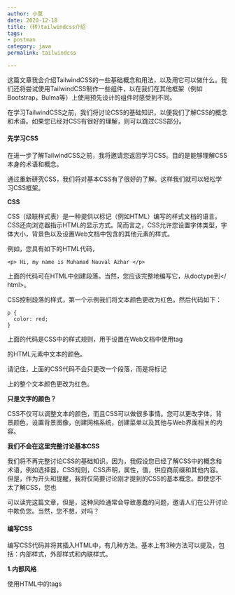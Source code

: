 ```yaml
---
author: 小莫
date: 2020-12-18
title: (转)tailwindcss介绍
tags:
- postman
category: java
permalink: tailwindcss

---
```


这篇文章我会介绍TailwindCSS的一些基础概念和用法，以及用它可以做什么。我们还将尝试使用TailwindCSS制作一些组件，以在我们在其他框架（例如Bootstrap，Bulma等）上使用预先设计的组件时感受到不同。

<!-- more -->

在学习TailwindCSS之前，我们将讨论CSS的基础知识，以便我们了解CSS的概念和术语。如果您已经对CSS有很好的理解，则可以跳过CSS部分。



#### 先学习CSS

在进一步了解TailwindCSS之前，我将邀请您返回学习CSS。目的是能够理解CSS本身的术语和概念。



通过重新研究CSS，我们将对基本CSS有了很好的了解。这样我们就可以轻松学习CSS框架。



**CSS**



CSS（级联样式表）是一种提供以标记（例如HTML）编写的样式文档的语言。 CSS还向浏览器指示HTML的显示方式。简而言之，CSS允许您设置字体类型，字体大小，背景色以及设置Web文档中包含的其他元素的样式。



例如，您具有如下的HTML代码，

```markup
<p> Hi, my name is Muhamad Nauval Azhar </p>
```



上面的代码可在HTML中创建段落。当然，您应该完整地编写它，从doctype到</ html>。



CSS控制段落的样式，第一个示例我们将文本颜色更改为红色。然后代码如下：

```markup
p { 
  color: red; 
}
```



上面的代码是CSS中的样式规则，用于设置在Web文档中使用tag <p>的HTML元素中文本的颜色。



请记住，上面的CSS代码不会只更改一个段落，而是将标记<p>上的整个文本颜色更改为红色。



**只是文字的颜色？**



CSS不仅可以调整文本的颜色，而且CSS可以做很多事情。您可以更改字体，背景颜色，设置背景图像，创建网格系统，创建菜单以及其他与Web界面相关的内容。



**我们不会在这里完整讨论基本CSS**



我们将不再完整讨论CSS的基础知识。因为，我假设您已经了解CSS中的概念和术语，例如选择器，CSS规则，CSS声明，属性，值，供应商前缀和其他内容。但是，作为开头和提醒，我将仅简要讨论刚才提到的CSS的基本概念。即使您不太了解CSS，您也



可以读完这篇文章，但是，这种风险通常会导致愚蠢的问题，邀请人们在公开讨论中欺负您。当然，您不想，对吗？



#### 编写CSS

编写CSS代码并将其插入HTML中，有几种方法。基本上有3种方法可以提及，包括：内部样式，外部样式和内联样式。



**1.内部风格**



使用HTML中的tags <style>以这种方式插入CSS代码。假设我们有一个如下的HTML结构，

```markup
<!DOCTYPE html> 
<html> 
  <head> 
    <title> Learn CSS </title> 
  </head> 
  <body> 
    <p> 30分钟学习TailwindCSS </p> 
  </body> 
</html>
```



然后，我们要在HTML中设置样式或将CSS代码插入HTML，然后编写要在标签<style>之间使用的CSS规则，并在关闭标签</ head>之前将其粘贴。

```markup
<!DOCTYPE html> 
<html> 
  <head> 
    <title> </title>   
    <style> 
      p { 
        color: red; 
      } 
    </style> 
  </head> 
  <body> 
    <p> 30分钟学习TailwindCSS </p> 
  </body> 
</html>
```



**2.外部风格**



与以前的方法不同，我们将所有CSS规则记录在与HTML文件不同的文件中。创建一个扩展名为.css的新文件，在此我给出一个示例，其名称为style.css，文件内容如下，

```markup
p { 
  color: red; 
}
```



要将文件插入HTML，然后使用<link>标记，如下所示，

```markup
<!DOCTYPE html> 
<html> 
  <head> 
    <title> </title> 
    <link rel = "stylesheet" href = "style.css"> 
  </head> 
  <body> 
    <p> 30分钟学习TailwindCSS </p> 
  </body> 
</html>
```

属性href旨在识别我们在HTML中使用的CSS文件。尽管attributerel旨在指定两个文件之间的关系，但在此上下文中，HTML和CSS由于CSS是样式表，因此为属性指定样式表的值为value。



**3.内联样式**



此方法与内部样式之间存在相似之处，因为它们都不在其他文件中编写CSS规则。此方法非常简单，因为您无需在CSS代码中编写选择器。您将立即编写CSS声明，因为此方法会将CSS代码直接插入所需的tag中。举个例子，



```markup
<!DOCTYPE html> 
<html> 
  <head> 
    <title> </title> 
  </head> 
  <body> 
    <p style = "color: red;"> 30分钟学习TailwindCSS </p> 
  </body> 
</html>
```



乍一看，此方法是如此简单且易于实现，但是，请花点时间想象一下，如果您有1000个标签<p>，并且要求它们具有相同的样式。当然，您只需要复制它，对吗？但是，当您需要更改CSS声明中的属性值时，该怎么办？那么，如果CSS声明具有10个以上的属性，怎么办？当然，这会打扰您。



除了这三种方法，您还可以使用JavaScript在HTML中插入CSS样式。简单来说，JavaScript有一个DOM（文档对象模型），DOM将HTML视为对象，并允许您通过JavaScript提供的API来处理样式，内容，属性等。

您也可以根据条件申请上述三种方式。要记住的事情是编写可重用，可以重用，可维护或可以维护的CSS规则，尽管在编写CSS代码时还需要应用其他一些方面，但是至少要结合这两点刚才您可以编写代码CSS是人类可读的。



#### CSS很简单

CSS是一种简单的语言，具有简单易懂的语法或书写风格。正如您之前所做的，更改文本的颜色仅需要3行代码，对吗？



让我们从此CSS语法开始进行基本的手术。 CSS很简单，

```css
selector { 
  // CSS 声明 
}
```

首先不要惊慌，因为您听到了一个从未听过的术语，有时这个术语听起来很酷，即使它可能很容易理解。



让我们检查一下上面的CSS代码，将其分为几个要点，以使其更易于理解，



**1. CSS规则**



上面的代码是CSS规则。一段代码，将使HTML中的一个或多个元素生效。根据CSS声明，将赋予每个CSS规则不同的效果。 CSS声明写在左括号和右括号之间，如下所示：。{CSS declarartion}



**2. CSS选择器**



如前所述，CSS规则可以影响一个或多个元素，这取决于选择器。简而言之，选择器是CSS中允许我们选择要设置样式的元素的一种方式。在一个Web文档中，当然有多个HTML标记，因此，通过选择器，我们可以一次选择一个或多个HTML元素以赋予相同的样式。



选择器可以是HTML标记名称，类名称，ID，属性标记，伪选择器等。



选择器标签：您只需要写下标签的名称，即其课程，例如：p，div，表格，视频，跨度等等。



选择器ID：您需要在名称ID的开头添加井号（＃），例如＃header，＃footer，＃main等。



选择器类：您需要在类名称的开头添加一个点，例如：.name，.box，.widget，.menu等。



**3. CSS声明**



这是使用CSS进行“愉悦”的重点。因为，您可以在此处为之前选择的元素设置所需的样式。 CSS声明是一种设置CSS规则样式的方法。 CSS声明由属性，冒号，值和分号组成。之前，我们已经做了一行CSS声明，即：color：red;。该代码是单行CSS声明。为



什么叫CSS声明？因为在代码中有一个属性，即颜色“ acolon”，即：。一个值，即红色。最后是一个分号，即；。



属性是给出样式类型的指令。用小写或小写字母和符号“-”作为分隔符写的属性（如果名称peroperty由2个以上的音节组成）。每个属性名称都有其自己的作用。给定的效果还取决于给定的值，给定的值也必须与属性名称有关。在前面的示例中，我们使用pr



opertycolor更改了文本的颜色，使其变为红色，因为我们将valuesred分配给了property。因此，属性的值和名称必须相关。



给属性赋值，即在冒号或冒号之后：。一行CSS声明以分号或分号;结尾。最后一个位置的CSS声明不需要用分号关闭，但是使用时更好。



当然，我们可以在一个CSS规则上编写多个CSS声明。我们需要多少CSS声明取决于我们要为元素创建哪种样式。例如，我们要更改类别为name的元素的文本颜色，背景和字体。因此，代码如下



```css
name { 
  font-family: 'arial'; 
  color: red; 
  background-color: blue; 
}
```

上面的代码是CSS规则，它将文本的颜色更改为红色，背景更改为蓝色，并将字体更改为arial。



我们已经在本节中了解了CSS。在下一节中，我们将讨论TailwindCSS，并且假定您已经了解CSS的基本知识和术语。如果您听不懂，可以重复阅读直到您理解为止。



#### TailwindCSS



![xxx](https://image.xiaomo.info//blog/GAEIS16OFM6KDPN9NWVZEB.png)

如果您遇到的通用框架由许多组件预先设计组成，则在此TailwindCSS中，您将找不到诸如按钮，卡片，警报，轮播等其他预先设计的组件。因为TailwindCSS不是UI工具包，而是实用程序优先的框架，用于快速构建自定义界面。



简而言之，在TailwindCSS中，有许多小类代表CSS声明。因此，当您要创建组件时，则需要使用其中的一些小类来创建您要引用的组件。



例如，您要制作一个按钮组件。在Bootstrap框架或其他具有预先设计的组件的框架中，您或多或少会这样做：



```html
<button class="btn"> Button </button> 

or 

<button class="button"> Button </button>
```



同时，在TailwindCSS中，您需要这样做：



```html
<button class="bg-blue-500 text-white font-bold py-2 px-4 rounded" > 
  Button 
</button>
```

上面的类表示它们自己的属性和值。



-   bg-blue-500代表propertybackground-color：＃4299e1;
-   text-white代表属性颜色：#fff;
-   font-bold代表属性font-weight：700;
-   py-2，即padding-y或padding-vertical表示属性padding-top：0.5rem;底部填充：0.5rem；
-   px-4表示padding-x或padding-horizontal表示属性padding-left：1rem; andpadding-right：1rem；
-   四舍五入代表边界半径：.25rem；



**看起来很复杂吧？**



但是，像这样，即使您使用相同的框架，您与其他人创建的UI也会有所不同。与使用UI套件的情况不同，创建的UI趋于相同，因为在UI套件中可以使用预先设计的组件，尽管可以覆盖样式，但是结果可能不会有太大差别。



无法将TailwindCSS与UI工具包框架（例如Bootstrap，Bulma或Spectre）相提并论，因为它们基本上具有不同的概念。



如果在UI工具包框架中需要创建一些自定义类来自定义所使用的预先设计的组件，而在TailwindCSS中则可以减少自定义类的使用。因为，要制造组件，您需要通过编译实用程序类从头开始。



#### TailwindCSS不是唯一的实用程序优先框架

TailwindCSS于2017年11月2日首次发布。在此之前，有许多框架具有类似TailwindCSS的概念，包括：

-   [Shed.CSS](https://github.com/tedconf/shed-css)
-   [TACHYONS](https://tachyons.io/)
-   [Beard](https://github.com/monarkee/beard)
-   [TurretCSS](https://turretcss.com/)
-   等等

上述框架大约落后4-5年。因此，在TailwindCSS之前，实用程序优先框架的概念已经被应用。换句话说，TailwindCSS并不是唯一的实用程序优先框架。



除了上述框架之外，Bootstrap还具有仅在版本4中添加的实用程序类。以前，它们也已添加，但是当版本3被命名为帮助程序类时。



尽管时间不长，但TailwindCSS一直吸引着人们的注意，因为在不到2年的时间里，它已在GitHub上获得了10,000多个星级。尽管TailwindCSS本身最近已踩到1.0.0-beta.4版本。



但是，我们不能断定TailwindCSS比其他效用优先框架要好，因为要得出结论，我们需要测试其中一些框架。不一定也适用于所有情况的框架。



因此，如果您正在寻找一个由一组预先设计的组件组成的框架，也许TailwindCSS不适合您。但是，如果您想构建一个具有标识的接口，则TailwindCSS可能适合您。



您不会驾驶跑车越野



**可定做**



尾风也非常可定制。您可以更改默认颜色，添加断点屏幕尺寸，添加系列字体以及添加其他实用程序类。为什么可以如此自定义？ Tailwind有一个旨在保存所有配置的配置文件，在此配置中，您还可以指定要使用的实用程序类。另外，更酷的是，您可以设

置前缀，以便通过提供前缀可以最大程度地减少类名冲突。



示例文件tailwind.config.js

```javascript
module.exports = { 
  important: true, 
  theme: { 
    fontFamily: { 
      display: ['Gilroy', 'sans-serif'], 
      body: ['Graphical', 'sans-serif'], 
    }, 
    extend: { 
      colors: { 
        cyan: '# 9cdbff', 
      }, 
      margin: { 
        '96': '24rem', 
        '128': '32rem', 
      }, 
    } 
  }, 
  variants: { 
    opacity: ['responsive', 'hover'] 
  } 
}
```

上面的配置文件是可选的-不需要。 TailwindCSS将在项目的根文件夹中查找配置文件。如果没有，它将使用默认的config。



#### TailwindCSS有多大

与其他流行的框架相比，Tailwind具有相当大的文件大小。



![xxx](https://image.xiaomo.info//blog/GAEIS16OFM6KDPN9NWVZJR.png)



考虑到Tailwind由实用程序类的集合组成，这是合理的。当然，可能的解决方案是删除我们不使用的实用程序类。但是如何？要解决此问题，可以使用[PurgeCSS](https://www.purgecss.com/)。它是一个可以帮助您删除未使用的CSS的工具。酷吧？



这样，您的CSS文件大小可以只有13kb。与Firefox Send一样，他们使用TailwindCSS并仅以13.1kb（在di-Minify之后）和4.7kb（在di-gzip之后）的大小归档CSS。



#### 开始使用TailwindCSS

从这里开始，我将TailwindCSS称为Tailwind。



从安装到开发，Tailwind都有不错的文档。



![xxx](https://image.xiaomo.info//blog/9VYYXMLHRYZH6BF2QY6875.png)







特别是添加了Algolia搜索引擎。这样在学习Tailwind时会更加自在。



![xxx](https://image.xiaomo.info//blog/GAEIS16OFM6KDPN9NWVZP7.png)



要安装Tailwind，您可以通过NPM或Yarn，而且要确保已安装Node.js。



#### 安装Tailwind

您可以通过运行以下命令从创建新文件夹开始：

```bash
mkdir mytailwind

cd mytailwind
```



那么您需要通过包管理器之一Yarn或NPM将Tailwind添加为依赖项。

```bash
# NPM 
npm install tailwindcss --save-dev 

# Yarn 
yarn add tailwindcss --dev
```



上面的命令会将Tailwind作为devdependencies添加到package.json中。



#### 将Tailwind添加到CSS文件

Tailwind的指令旨在使您更轻松地将Tailwind代码与CSS代码一起添加。将以下代码添加到CSS代码的第一行：



```css
@tailwind base; 

@tailwind components; 

@tailwind utilities; 

/ ** 你的 CSS 代码 ** /
```



该指令将不能被浏览器直接读取，因此该指令将由Tailwind CLI转换为CSS代码。



假设您的CSS文件名为style.css，然后使用Tailwind CLI使用以下命令来转换或处理CSS代码：

```bash
npx tailwind build styles.css -o output.css
```



使用上述方法，每次更改CSS文件时都需要运行命令。为避免这种情况，您可以采取其他方法将Tailwind处理为CSS。您可以使用PostCSS，Webpack，Gulp或Laravel Mix。



Tailwind❤CDN



事实证明，可以通过CDN安装Tailwind！像一般的大多数库或框架一样，它必须具有CDN，以便可以轻松安装。



但是，不幸的是，使用CDN时有些事情您无法做，包括：

-   您无法自定义默认的Tailwind主题
-   您不能使用指令tailwind
-   您不能启用已禁用的功能
-   您无法安装第三方插件

**开始前**



HTML对每个元素都有默认样式。例如div，此元素具有固有的CSS声明，即display: block;。



有关具有默认样式的元素的完整列表，请在此处查看。



每个浏览器都有其默认样式，包括：

-   IE浏览器
-   火狐浏览器
-   Opera
-   Chrome / Webkit



您可以想象，当您建立一个网站并在其他浏览器中访问它时，您赋予先前样式的某些元素的外观会稍有不同，因为它与默认浏览器样式“混合”了。这样，您网站的外观就会不一致-尽管不会太多。



为了克服此问题，CSS框架或库通常具有基本样式，该样式旨在覆盖每个浏览器中的默认样式。这样，HTML中的元素在每个浏览器中将具有相同的默认样式。



Tailwind有其自己的基本样式，称为“**preflight**”或以前称为“ **base**”。 Tailwind使用[Normalize.css](https://github.com/necolas/normalize.css/)第三方库来执行此操作。您可以在[此处](https://tailwindcss.com/docs/preflight/)查看Tailwind为哪些元素提供了默认样式。



#### Tailwind上的颜色

Tailwind提供了许多调色板。甚至每个级别的透明度都可以调整。每种颜色都有9种透明度。



例如蓝色：



![xxx](https://image.xiaomo.info//blog/5676V76OE9O5UEMF6QZFIL.png)

这样，您就可以不受限制地使用颜色。因此，您将更加自由地制作组件。



#### 尝试Tailwind

在知道如何设置Tailwind之后，该尝试使用Tailwind构建一些组件了。



Tailwind将其实用工具类分为11类。在这11个类别中，下面有几个实用工具类，我将不在下面讨论所有实用工具类，仅讨论一些需要解释的实用工具类。因为其他实用工具类通常具有与CSS相同的功能。



11个类别包括：



#### **A. 布局**

在此类别中，当然有几个与布局相关的属性，包括：container, display, float, object-fit, object position, overflow, position, visibility 和 z-index.



**A.1 容器**



与Bootstrap相似，Tailwind也具有容器，它们的功能相同，即将元素包装在内部并在当前断点处设置min-width和max-width。不同之处在于，Tailwind中的容器不会自动位于中间；要使其处于中间位置，它必须调节margin-left和margin-right成为auto。在Tailwind中，可以通过提供实用工具类mx-auto来解决，该工具表示margin-x或margin-x水平，更精确地提供CSS声明。margin-left: auto; 和 margin-right: auto;



**A2 显示**



作为CSS，Tailwind还允许您调整显示属性，例如block，inline，inline-block，flex和其他。要使用flexbox，Tailwind有更多关于flexbox的特定文档。



**A.3 上/右/下/左**



我在上面没有提到这一部分，因为写下来相当复杂。该实用工具类与位置一起使用-无论是绝对位置，相对位置还是固定位置。用于设置属性left，right，top和bottom的实用工具类。以下是一些类名称，包括：





![xxx](https://image.xiaomo.info//blog/GAEIS16OFM6KDPN9NWVZUN.png)

**A.4 Z-index**



当然，您已经了解了该实用工具类的功能。基本上像CSS一样，该实用工具类用于管理堆栈顺序-例如PhotoShop设计软件中的图层面板或其他。使用该类会减少自定义类的使用。



![xxx](https://image.xiaomo.info//blog/5676V76OE9O5UEMF6QZFK9.png)

#### 排版

此类别中的所有类都可以设置排版，例如`font-size`, `font-family`, `color`,`font-weight`, `word-break`, `letter-spacing`等等。



**B.1 颜色**



如前所述，Tailwind提供了一个调色板，每种颜色都有一定的透明度。就像设置背景颜色一样，要设置文本颜色，Tailwind也具有类似的类名。



![xxx](https://image.xiaomo.info//blog/GAEIS16OFM6KDPN9NWW003.png)



**B.2 字体家族**



对于字体，默认的Tailwind有3个选择，即font-sans，font-serif和font-mono。如前所述，Tailwind是非常可定制的，因此您可以添加另一个类名称来设置字体。



![xxx](https://image.xiaomo.info//blog/5676V76OE9O5UEMF6QZFLX.png)



**B.3 字体大小**



您不能任意调整字体大小。但是，Tailwind通过提供几个类名来进行设置，例如：



![xxx](https://image.xiaomo.info//blog/GAEIS16OFM6KDPN9NWW05J.png)

#### C. 背景

Tailwind还提供了一个实用工具类来设置背景。但是，在所有可用于设置背景的实用工具类中，您仍然需要创建一个自定义类或嵌入式样式来设置背景图像。因为要设置背景图像，所以需要指定要使用的图像。

背景类别中可用的一些实用工具类是背景附件，背景颜色，背景位置，背景重复和背景大小。与背景相关的所有实用工具类均以名称bg- *开头，例如：bg-cover将背景大小设置为Cover。



#### D. 边框

在此类别中，有4种不同的实用工具类，包括：**边框颜色，边框样式，边框宽度和边框半径。**



**D.1 边框颜色**



调整边框的颜色，类似于“Tailwind”中的其他颜色。区别在于，设置边框颜色的前缀是名称border- *，例如：border-blue-600，将边框颜色设置为蓝色，级别为600。



**D.2 边框半径**



与背景不同，并非与边框相关的所有类名都以border- *开头。要设置Tailwind的边界半径，我们需要使用以**rounded**的单词开头的类名称，其中一些是：



![xxx](https://image.xiaomo.info//blog/5676V76OE9O5UEMF6QZFNL.png)



#### E. Flexbox

正如我之前提到的，Tailwind有自己的类别来讨论flexbox。该类别包括几个实用工具类，包括：*flex direction, flex wrapping, align items, align content, align self, justify content, flex, flex grow 和 flex shrink.*。



#### F. 间距

在此类别中，基本上仅由 **padding** 和 **margin** 组成。但是，要在页边空白处设置负值，Tailwind通常用 - 分隔类的名称。因此，此类别包括填充，边距和负边距。要设置padding，**请在类的名称前添加p，然后再添加side和size**，因此格式如下：p {side？}-{size}。就像padding一样，使用相同的方法来调整边距。



区别是，边距以m开头。与边距类似，要以相同的方式设置负边距，负边距的差异以**-m**开头，例如：-m-5以提供CSS声明边距：-1.25rem; 。



#### G. 尺寸

此类中的所有实用工具类基本上仅用于设置高度和宽度。但是，众所周知，CSS具有min 和 max属性。因此，此类别包括宽度，最小宽度，最大宽度，高度，最小高度和最大高度。要调整宽度，您需要使用此类的格式：**w- {number}。**



例如：w-10提供CSS声明宽度：2.5rem; 。设置高度，请使用相同的格式，需要把w更改为h。如果要设置min和max，需要添加min-或max-。



#### H. 表格

该类别仅包括2个实用工具类，即border collapse 和 table layout。



**I. 效果**



与表格一样，此类别有2个实用工具类，即阴影和不透明度。 Tailwind至少有8个用于管理阴影的类，包括：



![xxx](https://image.xiaomo.info//blog/GAEIS16OFM6KDPN9NWW0AZ.png)



其中一些还将具有以下外观：





![xxx](https://image.xiaomo.info//blog/5676V76OE9O5UEMF6QZFP9.png)

至于不透明度，Tailwind提供了至少5种实用工具类，其中包括：





![xxx](https://image.xiaomo.info//blog/GAEIS16OFM6KDPN9NWW0GF.png)

并显示以下内容，



![xxx](https://image.xiaomo.info//blog/5676V76OE9O5UEMF6QZFQX.png)



#### J. 互动性

此类别包括与交互性相关的实用工具类，包括appearance, cursor, outline, pointer events, resize 和 user select。使用其中一些实用工具类，您可以设置光标类型，设置元素对指针事件的响应，设置用户是否可以在元素内选择文本以及管理其他交互性。



#### K. SVG

最后一个类别是SVG。该类别仅包括**填充Fill**和**笔触Stroke**。他们每个只有一个class。Fill填充只有fill-current，将SVG颜色字段设置为“当前”文本颜色。例如：





![xxx](https://image.xiaomo.info//blog/GAEIS16OFM6KDPN9NWW0LV.png)



上面的SVG填充颜色遵循text-teal-500的颜色。而Stroke笔触，只有stroke-current。与fill-current功能相同，区别在于调整笔触颜色。例：





![xxx](https://image.xiaomo.info//blog/5676V76OE9O5UEMF6QZFSL.png)



当然，我们不会一一尝试，我们将学习使用Tailwind的概念。因此，我们将尝试为该练习制作一些组件，来帮助了解如何构建自己的组件。



#### 制作按钮组件

从一个按钮开始。我们将制作3种类型的按钮，包括：primary, secondary 和 tertiary。



首先，我们将创建主按钮。

```markup
<button class="bg-blue-600 text-white px-4 py-2 rounded"> 
  Button 
</button>
```



那么结果如下：



![xxx](https://image.xiaomo.info//blog/GAEIS16OFM6KDPN9NWW0RB.png)



然后，我们将创建一个辅助按钮。此按钮与主要按钮相反，它具有透明的背景并带有边框。像这样，

```markup
<button class="text-blue-600 border border-blue-600 px-4 py-2 rounded"> 
  Button 
</button>
```



结果如下：



![xxx](https://image.xiaomo.info//blog/5676V76OE9O5UEMF6QZFU9.png)





在上面的代码中，您找到了一个新类，即border 和 border-blue-600。这两个类都与border CSS有关。

-   border 代表边框宽度：1px；
-   border-blue-600 表示边框颜色：#3182ce;

接下来，我们将创建一个第三类按钮。与次要按钮很像，只有边框被删除了。



![xxx](https://image.xiaomo.info//blog/GAEIS16OFM6KDPN9NWW0WR.png)



到目前为止，我们已经制作了3种类型的按钮，即主要，次要和第三种。



要以相同方式制作新组件，只需要将相关的实用工具类合并到元素中，即可创建您创建的组件。



#### 状态变化

一切完成后，问题就出现了。处于某个状态时如何设置属性？例如，**当悬停时**。因此，我们想在悬停按钮时更改背景颜色。



为了克服这个问题，Tailwind提供了一个解决方案。 **Tailwind具有“ State Variants”**，因此您可以将实用工具类设置为某个状态，例如在悬停，聚焦等期间。



在Tailwind中使用状态变化非常简单。我们只需要添加所需状态的前缀名称，然后添加实用工具类即可。例如：悬停：{utility-class}。



例如，我们要在结束时将背景色更改为有点暗。然后代码是这样的，



```css
hover: bg-blue-800
```



或者我们想要更改文本的颜色，像这样，



```css
hover: text-white
```



或者我们想要将两个或两个以上结合起来，像这样，



```css
hover: bg-blue-800 hover: text-white hover: ...
```



回到我们的代码；接下来，我们将在创建的主按钮上悬停状态。当切换颜色变深时，我们将更改主要按键上的背景颜色。换句话说，我们将为主键状态悬停提供实用工具类 bg-blue-700。



```markup
<button class="bg-blue-600 text-white px-4 py-2 rounded hover: bg-blue-700"> 
  Button 
</button>
```



悬停时，二级和三级按钮将具有蓝色背景色。您应该能脑补出来效果。



#### 制作卡组件

在按钮之后，卡片是经常使用的组件。不管是设计仪表板还是登陆页面。



假设我们将为博客文章制作卡片组件。因此，在卡片的组件中，有许多衍生自卡片的元素，例如图像卡片，卡片主体，卡片标题等。



在此之前，我将首先使用Figma制作线框。



![xxx](https://image.xiaomo.info//blog/5676V76OE9O5UEMF6QZFVX.png)



类似于我们将要制作的卡片组件。



让我们动手吧！



首先，我们将首先编写标记结构。基于上面的线框，我们需要几个元素，包括：

-   div 包装整个组件
-   img 显示图像
-   div 包裹卡片
-   h4 卡片标题
-   p 卡片说明
-   用作号召性用语的按钮

HTML结构如下，

```markup
<div> 
  <img src = "..."> 
  <div> 
    <h4> ... </h4> 
    <p> ... </p> 
    <div> 
      <button> ... </button> 
    </div> 
  </div> 
</div>
```



在提供实用工具类之前，让我们搜索要应用于上述img元素的图像。您可以在Unsplash，Pexels，Pixel等上搜索免费图像。



这是我将要使用的图片，



![xxx](https://image.xiaomo.info//blog/GAEIS16OFM6KDPN9NWW17N.png)



现在是时候将实用工具类分配给我们之前创建的标记了。



我们将需要的图像应用于img，而且我们将给出白色背景色并给出阴影。因此，我们需要的实用工具类是bg-white，shadow-lg 和 w-64来设置卡组件的宽度。



HTML结构如下，

```markup
<div class="bg-white shadow-lg w-64"> 
    <img src="https://images.unsplash.com/photo-1504575958497-ccdd586c2997?ixlib=rb-1.2.1&ixid=eyJhcHBfaWQiOjEyMDd9&autc==754&q=80" alt="koala"> 
</div>
```



我们使用的实用工具类如下：

-   **bg-white** 提供白色背景并表示CSS声明背景颜色：#fff;
-   **shadow-lg** 为元素提供阴影效果并表示CSS声明box-shadow: 0 10px 15px -3px rgba(0, 0, 0，.1), 0 4px 6px -2px rgba(0, 0, 0，.05);

到目前为止，我们的外观如下：



![xxx](http://api.zhaima.tech/public/uploads/2020-01-29/5676V76OE9O5UEMF6QZFZ9.png)

我们还将实用工具类添加到用作卡体的元素中。



HTML结构如下，



```markup
<div class="p-6"> 
  <h4 class="font-bold"> Hello, my name is Koala! </h4> 
  <p class="text-sm mt-2"> I am a person who lives in the house and I work as a programmer. </p> 
</div>
```



在上面的HTML结构中，我们找到了几个刚刚使用的实用工具类，包括：

-   **p-6** 表示尺寸为6的填充，表示CSS声明填充：1.5rem;
-   **font-bold** 表示具有粗体值的font-weight并表示CSS声明font-weight: 700;
-   **text-sm** 表示文本尺寸小（小），代表CSS声明字体大小：.875rem;
-   **mt-2** 的意思是margin-top，距离为4，代表CSS声明margin-top: 0.5rem;

到目前为止，我们已经具有以下外观：



![xxx](https://image.xiaomo.info//blog/GAEIS16OFM6KDPN9NWW1D3.png)





接下来，我们需要在该段落下的卡片上添加一个号召性用语按钮。



尝试制作按钮组件时，我们可以复制先前制作的HTML代码。



HTML结构如下，

```markup
<div class="text-right mt-4"> 
  <button class="bg-blue-600 text-sm text-white py-1 px-3 rounded"> 
    Read More 
  </button> 
</div>
```



如果您当前使用的是Bootstrap 4，则可能对我们之前使用过的一些实用工具类有所了解，例如text-right，mt-*，p-*，rounded等。该实用工具类具有与Bootstrap 4上的工具类相同的优点。



至此，我们已经有一个卡组件。



![xxx](https://image.xiaomo.info//blog/5676V76OE9O5UEMF6QZG0X.png)



现在，我们将复制1个组件块代码以制作3个组件卡。然后，我们将用div和工具类div 包装这三个卡片组件。卡片组件还可以变成网格，使用工具类flex div。





![xxx](https://image.xiaomo.info//blog/GAEIS16OFM6KDPN9NWW1IJ.png)

#### 响应式设计

到目前为止，我们已经尝试制作两个组件，即卡片和按钮。而且我们还熟悉几种实用工具类以及Tailwind的功能之一，即状态变体。除状态变量外，Tailwind还提供了响应式设计功能。您可以为每个断点设置实用工具类。至少Tailwind提供4个断点，**即sm，md，lg 和 xl**。

-   **sm** 适用于最小宽度为640px的设备
-   **md** 适用于最小宽度为768px的设备
-   **lg** 适用于最小宽度为1024px的设备
-   **xl** 适用于最小宽度为1280px的设备

要将其与实用工具类结合使用，那么我们需要将其添加到实用工具类之前，将其格式化为：sm：{utility-class}，md：{utility-class}，lg：{utility-class}， xl：{utility-class}。



我们之前使用的实用程序类适用于所有断点，或者换句话说，适用于所有设备-包括移动设备。



以上所有断点都是Tailwind的默认值，您可以添加或删除现有断点。同样，这些断点将转换为CSS媒体查询代码。



![xxx](https://image.xiaomo.info//blog/5676V76OE9O5UEMF6QZG2L.png)



同时，如果我们希望将实用工具类设置为仅在几种设备尺寸上应用，那么我们需要指定目标设备的尺寸。假设我们要在除平板电脑设备上的所有设备上使文本变为蓝色。

```markup
<p class="text-blue-900"> Hello, bro! </p>
```



上面的代码将使文本变为蓝色，而如果我们想在设备的宽度至少为640px时更改文本，则在所需的实用工具类名称之前添加前缀sm：。

```markup
<p class="text-blue-900 sm: text-red-900"> Hello, bro! </p>
```



使用上面的代码，我们将在所有设备上显示蓝色文字，而在宽度最小为640px的设备上，该文字将变为红色。



您还可以同时为多个设备指定实用工具类。

```markup
<p class="text-blue-900 sm: text-red-900 md: text-green-900 lg: text-yellow-900 xl: text-black"> 
  Hello, bro! 
</p>
```



**如果仅适用于手机怎么办？**



如前所述，如果您没有在使用的实用工具类上指定断点，则该实用工具类**适用于所有设备**-包括宽度小于640px的移动设备。



#### 提取组件

Tailwind是实用程序优先的框架，因此创建的组件将包含实用工具类的集合。这意味着当您要创建相同的组件时，您还将编写相同的实用工具类集。这样，当您想为该组件更改一个实用工具类时，就需要更改所有具有相同“意图”的组件。



例如，您有一个按钮组件，其结构如下所示，

```markup
<button class="bg-blue-600 text-white px-4 py-2 rounded"> 
  Button 
</button>
```



在其他地方，您需要一个button组件，因此您需要将结构复制到20个位置；当您想将按钮的填充大小（例如更改为px-1 py-2）时，也需要在20个不同的位置进行更改。这将花费大量时间，并且肯定很累。



**为了克服这个问题，Tailwind提供了一种解决方案，即“提取组件”**。 Tailwind提供了伪指令**@apply**，**它允许您一次组合多个实用工具类**。



例如，在创建按钮组件时，不是创建这样的结构，

```markup
<button class="bg-blue-600 text-white px-4 py-2 rounded"> 
  Button 
</button>
```



更好的是这样的：

```markup
<button class="button"> 
  Button 
</button>
```



**这也太像Bootstrap了！**



冷静！即使这样，您仍然可以像以前一样使用指令**@apply**控制实用工具类。因此，**您将可以在Tailwind中的实用工具类中自由发挥创造力。**

```markup
<button class="button"> 
  Button 
</button> 

<style> 
.button { 
  @apply bg-blue-600 text-white px-4 py-2 rounded; 
} 
</style>
```



太酷了！



请记住，**要使用指令@apply和Tailwind中提供的其他指令功能，您需要使用PostCSS或其他Task Runner。**当然，您不能使用CDN做到这一点。因为，该代码将转换为浏览器可以理解的CSS代码。



通过使用此方法，还可以为每个组件制作**修饰符**。



```markup
<button class="button"> 
  Button 
</button> 

<button class="button button-red"> 
  Button 
</button> 

<style> 
.button { 
  @apply bg-blue-600 text-white px-4 py-2 rounded; 
} 
.button.button-red { 
  @apply bg-red-900; 
} 
</style>
```



**要将其与状态结合起来，通常需要像CSS那样进行。**

```markup
<button class="button"> 
  Button 
</button> 

<style> 
.button { 
  @apply bg-blue-600 text-white px-4 py-2 rounded; 
}

.button:hover { 
  @apply bg-blue-700; 
} 
</style>
```





#### 指令: @screen, @variants & @responsive

除了@apply和@tailwind外，Tailwind还具有可以更轻松地帮助我们工作的指令，包括@screen，@variants 和 @responsive。



@screen指令允许您创建媒体查询，该媒体查询引用我们在响应式设计部分中先前讨论的断点名称之一。



如果您要进行以下媒体查询，

```css
@media (min-width: 640px) { 
  / * ... * / 
}
```



然后您可以使用指令 @screen进行更改：

```css
@screen sm { 
  / * ... * / 
}
```



@variants指令使您可以针对自己创建的实用工具类，针对版本生成鼠标悬停，焦点悬停，活动悬停和组悬停。假设您自己这样制作其他实用工具类，



```css
@variants focus, hover { 
  .rotate-0 { 
    transform: rotate(0deg); 
  } 
  .rotate-90 { 
    transform: rotate(90deg); 
  } 
}
```



上面的代码将生成您创建的实用工具类的悬浮和集中版本。编译后，您的代码将具有以下输出：

```css
.rotate-0 { 
  transform: rotate(0deg); 
} 
.rotate-90 { 
  transform: rotate(90deg); 
}. 

focus\:rotate-0:focus { 
  transform: rotate (0deg); 
}. 
focus\:rotate-90:focus { 
  transform: rotate(90deg); 
}. 

hover\:rotate-0:hover { 
  transform: rotate(0deg); 
}. 
hover\:rotate-90:hover { 
  transform: rotate(90deg); 
}
```



使用示例:

```markup
<div class="rotate-0 hover:rotate-90"></div>
```



@responsive指令允许您生成所创建的实用工具类的响应版本，其工作方式类似于指令 @variants。

```css
@responsive { 
  .bg-gradient-brand { 
    background-image: linear-gradient(blue, green); 
  } 
}
```



上面的代码将产生以下输出：



```css
.bg-gradient-brand { 
  background-image: linear-gradient(blue, green); 
} 

/ * ... * / 

@media (min-width: 640px) { 
  .sm\:bg-gradient-brand { 
    background-image: linear-gradient(blue, green); 
  } 
  / * ... * / 
} 

@media (min-width: 768px) { 
  .md\:bg-gradient-brand { 
    background-image: linear-gradient(blue, green); 
  } 
  / * ... * / 
} 

@media (min-width: 1024px) { 
  .lg\:bg-gradient-brand { 
    background-image: linear-gradient(blue, green); 
  } 
  / * ... * / 
} 

@media (min-width: 1280px) { 
  .xl\:bg-gradient-brand {
    background-image: linear-gradient(blue, green); 
  } 
  / * ... * / 
}
```



当然，以上结果取决于先前在Tailwind配置文件中定义的断点。



需要重申的是，Tailwind中可用的所有指令功能都需要转换为浏览器可以理解的标准CSS代码。因此，我们需要任务运行器或使用Tailwind CLI来执行此操作。



#### 与预处理器一起使用

由于Tailwind是PostCSS插件，因此没有什么可以阻止您将其与Sass，Less，Stylus或其他预处理器一起使用的，就像您与其他PostCSS插件（如Autoprefixer）一样。



重要的是要注意，您不需要在Tailwind中使用预处理器-无论如何，您通常在Tailwind项目上编写很少的CSS，因此使用预处理器并不像在编写大量代码的项目中那样有益自定义CSS。



**使用PostCSS作为预处理器**



如果您将Tailwind用于一个全新的项目，并且不需要将其与任何现有的Sass / Less / Stylus样式表集成，则应高度考虑依赖其他PostCSS插件来添加您使用的预处理器功能，而不是单独使用预处理器。



这有一些好处：



您的构建将更快。由于不必通过多种工具来解析和处理CSS，因此仅使用PostCSS即可更快地编译CSS。



因为Tailwind向CSS添加了一些新的非标准关键字（例如@tailwind，@apply，theme()等），所以常常不得不以烦人，不直观的方式编写CSS，以获取预处理器以提供期望的输出。使用PostCSS可以避免这种情况。



用于使用PostCSS进行处理的规范插件是postcss-import。



要使用它，请通过npm安装插件：

```bash
＃npm
npm install postcss-import

＃yarn 
yarn add postcss-import
```



然后将其添加为PostCSS配置中的第一个插件：



postcss.config.js

```javascript
module.exports = {
  plugins：[
    require（'postcss-import'），
    require（'tailwindcss'），
    require（'autoprefixer'），
  ]
}
```



\1. 关于postcss-import需要注意的重要一件事是，它严格遵守CSS规范，并且不允许在文件的最顶部（除了文件的最顶部）使用@import语句。例如：



下边用法无效，**必须先使用@import语句**

```css
/* components.css */

.btn {
  @apply px-4 py-2 rounded font-semibold bg-gray-200 text-black;
}

/* 无效 */
@import "./components/card";
```



解决此问题的最简单方法是，不要将常规CSS和导入文件混在同一文件中。而是为您的导入创建一个主入口文件，专门用来导入组件CSS文件，并将所有实际CSS放在单独的组件文件中。如下：



使用单独的文件导入和实际CSS

```css
/* components.css */

@import "./components/buttons.css";
@import "./components/card.css";

/* components/buttons.css */
.btn {
  @apply px-4 py-2 rounded font-semibold bg-gray-200 text-black;
}

/* components/card.css */
.card {
  @apply p-4 bg-white shadow rounded；
}
```



\2. 在主CSS文件中包含@tailwind声明。



下边的写法无效，**必须先使用@import语句**

```css
@tailwind base;
@import "./custom-base-styles.css";

@tailwind components;
@import "./custom-components.css";

@tailwind utilities;
@import "./custom-utilities.css";
```



您可以通过将@tailwind声明放在各自的文件中来解决此问题。为了简化此操作，我们为每个@tailwind声明提供了单独的文件，其中包含框架本身，您可以直接从node_modules导入。



导入我们提供的CSS文件

```css
@import "tailwindcss/base";
@import "./custom-base-styles.css";

@import "tailwindcss/components";
@import "./custom-components.css";

@import "tailwindcss/utilities";
@import "./custom-utilities.css";
```



postcss-import很聪明，可以自动在node_modules文件夹中查找文件，因此您无需提供完整路径-例如，"tailwindcss/base"就足够了。





#### 与Sass / Less / Stylus一起使用Tailwind

如果Tailwind可以与Sass，Less，Stylus或其他类似的CSS预处理器一起使用，这似乎更酷。这样我们就可以使用诸如嵌套，mixin，变量，函数等功能。



更多具体的用法和说明，请参考文档https://tailwindcss.com/docs/using-with-preprocessors/#app





#### 恭喜您刚刚学习了TailwindCSS！

学习新事物有时会令人恐惧，因为我们过多地听取了其他人对较早事物的假设。为了克服这样的问题，我们只需要自己尝试一下，这样我们就会对自己的期望做出评估。



这次我们学到了一些新东西，而框架仍然是新的。尽管此Tailwind仍存在一些缺点，例如没有用于过渡，伪选择器，转换等的实用程序类。



希望与此有关，您可以将Tailwind用于下一个要使用的项目。